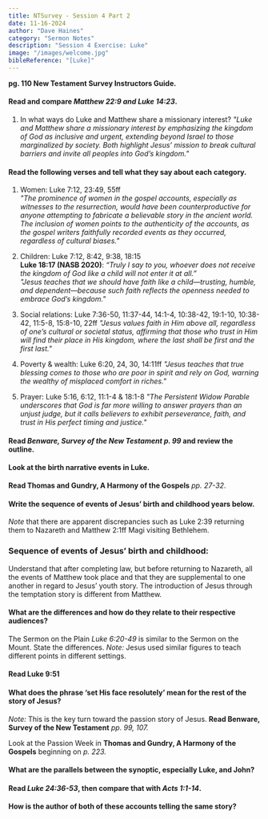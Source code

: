 ```yaml
---
title: NTSurvey - Session 4 Part 2
date: 11-16-2024
author: "Dave Haines"
category: "Sermon Notes"
description: "Session 4 Exercise: Luke"
image: "/images/welcome.jpg"
bibleReference: "[Luke]"
---
```


**pg. 110 New Testament Survey Instructors Guide.**

#### Read and compare *Matthew 22:9 and Luke 14:23*.
1. In what ways do Luke and Matthew share a missionary interest?
*"Luke and Matthew share a missionary interest by emphasizing the kingdom of God as inclusive and urgent, extending beyond Israel to those marginalized by society. Both highlight Jesus’ mission to break cultural barriers and invite all peoples into God’s kingdom."*

#### Read the following verses and tell what they say about each category. 
1. Women: Luke 7:12, 23:49, 55ff  
*"The prominence of women in the gospel accounts, especially as witnesses to the resurrection, would have been counterproductive for anyone attempting to fabricate a believable story in the ancient world. The inclusion of women points to the authenticity of the accounts, as the gospel writers faithfully recorded events as they occurred, regardless of cultural biases."*  

2. Children: Luke 7:12, 8:42, 9:38, 18:15  
**Luke 18:17 (NASB 2020)**:  *“Truly I say to you, whoever does not receive the kingdom of God like a child will not enter it at all.”*  
*"Jesus teaches that we should have faith like a child—trusting, humble, and dependent—because such faith reflects the openness needed to embrace God’s kingdom."*

3. Social relations: Luke 7:36-50, 11:37-44, 14:1-4, 10:38-42, 19:1-10, 10:38-42, 11:5-8, 15:8-10, 22ff
*"Jesus values faith in Him above all, regardless of one’s cultural or societal status, affirming that those who trust in Him will find their place in His kingdom, where the last shall be first and the first last."*  

4. Poverty & wealth: Luke 6:20, 24, 30, 14:11ff
*"Jesus teaches that true blessing comes to those who are poor in spirit and rely on God, warning the wealthy of misplaced comfort in riches."*

5. Prayer: Luke 5:16, 6:12, 11:1-4 & 18:1-8
*"The Persistent Widow Parable underscores that God is far more willing to answer prayers than an unjust judge, but it calls believers to exhibit perseverance, faith, and trust in His perfect timing and justice."*

#### Read *Benware, Survey of the New Testament p. 99* and review the outline.  

#### Look at the birth narrative events in Luke.
**Read Thomas and Gundry, A Harmony of the Gospels** *pp. 27-32*.

#### Write the sequence of events of Jesus’ birth and childhood years below.  
*Note* that there are apparent discrepancies such as Luke 2:39 returning them to Nazareth and Matthew 2:1ff Magi visiting Bethlehem.  

### Sequence of events of Jesus’ birth and childhood:
Understand that after completing law, but before returning to Nazareth, all the events of Matthew took place and that they are supplemental to one another in regard to Jesus’ youth story. The introduction of Jesus through the temptation story is different from Matthew.

#### What are the differences and how do they relate to their respective audiences?
The Sermon on the Plain *Luke 6:20-49* is similar to the Sermon on the Mount. State the differences. 
*Note:* Jesus used similar figures to teach different points in different settings.  

#### Read Luke 9:51
#### What does the phrase ‘set His face resolutely’ mean for the rest of the story of Jesus?
*Note:* This is the key turn toward the passion story of Jesus. **Read Benware, Survey of the New Testament** *pp. 99, 107.*


Look at the Passion Week in **Thomas and Gundry, A Harmony of the Gospels**
beginning on *p. 223.*  
#### What are the parallels between the synoptic, especially Luke, and John?  

#### Read *Luke 24:36-53*, then compare that with *Acts 1:1-14*.
#### How is the author of both of these accounts telling the same story?
